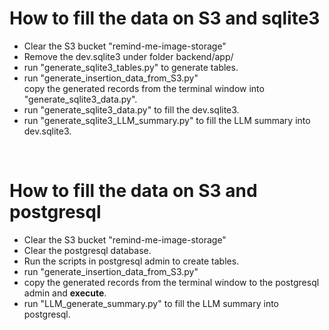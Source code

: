 # How to fill the data on S3 and sqlite3

- Clear the S3 bucket "remind-me-image-storage"
- Remove the dev.sqlite3 under folder backend/app/
- run "generate_sqlite3_tables.py" to generate tables.
- run "generate_insertion_data_from_S3.py" <br>
  copy the generated records from the terminal window into "generate_sqlite3_data.py".
- run "generate_sqlite3_data.py" to fill the dev.sqlite3.
- run "generate_sqlite3_LLM_summary.py" to fill the LLM summary into dev.sqlite3.

<br>

# How to fill the data on S3 and postgresql

- Clear the S3 bucket "remind-me-image-storage"
- Clear the postgresql database.
- Run the scripts in postgresql admin to create tables.
- run "generate_insertion_data_from_S3.py" <br>
- copy the generated records from the terminal window to the postgresql admin and **execute**.<br>
- run "LLM_generate_summary.py" to fill the LLM summary into postgresql.
